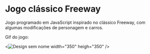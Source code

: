 # Jogo clássico Freeway

Jogo programado em JavaScript inspirado no clássico Freeway, com algumas modificações de personagem e carros.

Gif do jogo:

<![Design sem nome](https://user-images.githubusercontent.com/99519903/172732927-1c3fb3b8-decf-424b-8cb3-84f4de8c1bde.gif) width="350" heigh="350" />

